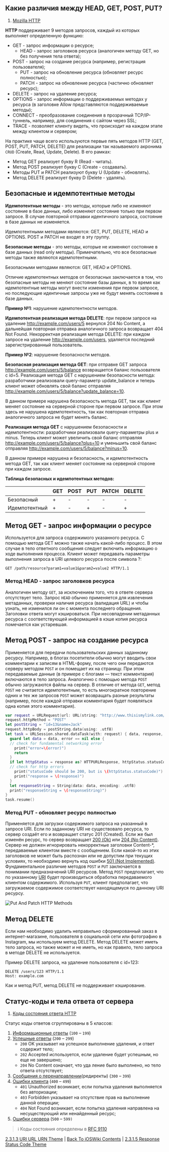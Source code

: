 ## Какие различия между HEAD, GET, POST, PUT?

1. [Mozilla HTTP](https://developer.mozilla.org/ru/docs/Web/HTTP)

**HTTP** поддерживает 9 методов запросов, каждый из которых выполняет определенную функцию:

* GET - запрос информации о ресурсе;
  * HEAD - запрос заголовков ресурса (аналогичен методу GET, но без получения тела ответа);
* POST - запрос на создание ресурса (например, регистрация пользователя);
  * PUT - запрос на обновление ресурса (обновляет ресурс полностью);
  * PATCH - запрос на обновление ресурса (частично обновляет ресурс);
* DELETE - запрос на удаление ресурса;
* OPTIONS - запрос информации о поддерживаемых методах у ресурса (в заголовке Allow представляются поддерживаемые методы);
* CONNECT - преобразование соединения в прозрачный TCP/IP-туннель, например, для соединения с сайтом через SSL;
* TRACE - позволяет клиенту видеть, что происходит на каждом этапе между клиентом и сервером;

На практике чаще всего используются первые пять методов HTTP (GET, POST, PUT, PATCH, DELETE) для реализации так называемого акронима `CRUD` (Create, Read, Update, Delete). В его рамках:

* Метод GET реализует букву R (Read - читать).
* Метод POST реализует букву C (Create - создавать).
* Методы PUT и PATCH реализуют букву U (Update - обновлять).
* Метод DELETE реализует букву D (Delete - удалять).

## Безопасные и идемпотентные методы

**Идемпотентные методы** - это методы, которые либо не изменяют состояние в базе данных, либо изменяют состояние только при первом запросе. В случае повторной отправки идентичного запроса, состояние в базе данных не изменяется.

Идемпотентными методами являются: GET, PUT, DELETE, HEAD и OPTIONS. POST и PATCH не входят в эту группу.

**Безопасные методы** - это методы, которые не изменяют состояние в базе данных (read only методы). Примечательно, что все безопасные методы также являются идемпотентными.

Безопасными методами являются: GET, HEAD и OPTIONS.

Отличие идемпотентных методов от безопасных заключается в том, что безопасные методы не меняют состояние базы данных, в то время как идемпотентные методы могут внести изменения при первом запросе, но последующие идентичные запросы уже не будут менять состояние в базе данных.

**Пример №1**: нарушение идемпотентности методов.

**Идемпотентная реализация метода DELETE**: при первом запросе на удаление http://example.com/users/5 вернулся 204 No Content, а дальнейшая повторная отправка аналогичного запроса возвращает 404 Not Found.
Некорректная реализация метода DELETE: при каждом запросе на удаление http://example.com/users, удаляется последний зарегистрированный пользователь.

**Пример №2**: нарушение безопасности методов.

**Безопасная реализация метода GET**: при отправке GET запроса http://example.com/users/5/balance возвращается баланс пользователя с id=5.
Реализация метода GET с нарушением безопасности метода: разработчики реализовали query-параметр update_balance и теперь клиент может обновлять свой баланс отправляя http://example.com/users/5/balance?update_balance=10. 

В данном примере нарушена безопасность метода GET, так как клиент меняет состояние на серверной стороне при первом запросе. При этом здесь не нарушена идемпотентность, так как повторная отправка аналогичного запроса не будет менять баланс.

**Реализация метода GET** с нарушением безопасности и идемпотентности: разработчики реализовали query-параметры plus  и minus. Теперь клиент может увеличить свой баланс отправляя http://example.com/users/5/balance?plus=10 и уменьшить свой баланс отправляя http://example.com/users/5/balance?minus=10.

В данном примере нарушена и безопасность, и идемпотентность метода GET, так как клиент меняет состояние на серверной стороне при каждом запросе.

**Таблица безопасных и идемпотентных методов:**

| | GET | POST | PUT | PATCH | DELETE |
| --- | --- | --- | --- | --- | --- |
| Безопасный | + | - | - | - | - |
| Идемпотентный | + | - | + | - | + |


## Метод GET -  запрос информации о ресурсе

Используется для запроса содержимого указанного ресурса. С помощью метода GET можно также начать какой-либо процесс. В этом случае в тело ответного сообщения следует включить информацию о ходе выполнения процесса. Клиент может передавать параметры выполнения запроса в URI целевого ресурса после символа ?:

```https
GET /path/resource?param1=value1&param2=value2 HTTP/1.1
```

### Метод HEAD - запрос заголовков ресурса

Аналогичен методу `GET`, за исключением того, что в ответе сервера отсутствует тело. Запрос `HEAD` обычно применяется для извлечения метаданных, проверки наличия ресурса (валидация URL) и чтобы узнать, не изменился ли он с момента последнего обращения. Заголовки ответа могут кэшироваться. При несовпадении метаданных ресурса с соответствующей информацией в кэше копия ресурса помечается как устаревшая.

## Метод POST - запрос на создание ресурса

Применяется для передачи пользовательских данных заданному ресурсу. Например, в блогах посетители обычно могут вводить свои комментарии к записям в HTML-форму, после чего они передаются серверу методом `POST` и он помещает их на страницу. При этом передаваемые данные (в примере с блогами — текст комментария) включаются в тело запроса. Аналогично с помощью метода `POST` обычно загружаются файлы на сервер. В отличие от метода `GET`, метод `POST` не считается идемпотентным, то есть многократное повторение одних и тех же запросов `POST` может возвращать разные результаты (например, после каждой отправки комментария будет появляться одна копия этого комментария).

```swift
var request = URLRequest(url: URL(string: "http://www.thisismylink.com/postName.php")!)
request.httpMethod = "POST"
let postString = "id=13&name=Jack"
request.httpBody = postString.data(using: .utf8)
let task = URLSession.shared.dataTask(with: request) { data, response, error in
  guard let data = data, error == nil else {                                                 
  // check for fundamental networking error
    print("error=\(error)")
    return
  }
  if let httpStatus = response as? HTTPURLResponse, httpStatus.statusCode != 200 {           
  // check for http errors
    print("statusCode should be 200, but is \(httpStatus.statusCode)")
    print("response = \(response)")
  }
  let responseString = String(data: data, encoding: .utf8)
  print("responseString = \(responseString)")
}
task.resume()
```

### Метод PUT - обновляет ресурс полностью

Применяется для загрузки содержимого запроса на указанный в запросе URI. Если по заданному URI не существовало ресурса, то сервер создаёт его и возвращает статус 201 (Created). Если же был изменён ресурс, то сервер возвращает [200 (Ok)](./2.3.1.5%20ResponseStatusCode.md) или [204 (No Content)](./2.3.1.5%20ResponseStatusCode.md). Сервер не должен игнорировать некорректные заголовки Content-*, передаваемые клиентом вместе с сообщением. Если какой-то из этих заголовков не может быть распознан или не допустим при текущих условиях, то необходимо вернуть код ошибки [501 (Not Implemented)](./2.3.1.5%20ResponseStatusCode.md). Фундаментальное различие методов `POST` и `PUT` заключается в понимании предназначений URI ресурсов. Метод `POST` предполагает, что по указанному [URI](./2.3.1.3%20URI\URL\URN.md) будет производиться обработка передаваемого клиентом содержимого. Используя `PUT`, клиент предполагает, что загружаемое содержимое соответствует находящемуся по данному URI ресурсу.

![Put And Patch HTTP Methods](https://github.com/eldaroid/pictures/blob/master/iOSWiki/ComputerScience/PutAndPatch.jpg?raw=true)

## Метод DELETE

Если нам необходимо удалить неправильно сформированный заказ в интернет-магазине, пользователя в социальной сети или фотографию в Instagram, мы используем метод DELETE. Метод DELETE может иметь тело запроса, но также может и не иметь, но как правило, тело запроса в методе DELETE не используется.

Пример DELETE запроса, на удаление пользователя с id=123:

```http
DELETE /users/123 HTTP/1.1
Host: example.com
```

Как и метод PUT, метод DELETE не поддерживает кэширование.

## Cтатус-коды и тела ответа от сервера

1. [Коды состояния ответа HTTP](https://developer.mozilla.org/ru/docs/Web/HTTP/Status)

Статус коды ответов сгруппированы в 5 классов:
1. [Информационные ответы](https://developer.mozilla.org/ru/docs/Web/HTTP/Status#информационные_ответы) (`100` – `199`)
2. [Успешные ответы](https://developer.mozilla.org/ru/docs/Web/HTTP/Status#успешные_ответы) (`200` – `299`)
    * `200` OK указывает на успешное выполнение удаления, и ответ содержит тело;
    * `202` Accepted используется, если удаление будет успешным, но еще не завершено;
    * `204` No Content означает, что уда ление было выполнено, но тело ответа отсутствует;
3. [Сообщения о перенаправлении](https://developer.mozilla.org/ru/docs/Web/HTTP/Status#сообщения_о_перенаправлении)(редиректы) (`300` – `399`)
4. [Ошибки клиента](https://developer.mozilla.org/ru/docs/Web/HTTP/Status#ошибки_клиента) (`400` – `499`)
    * `401` Unauthorized возникает, если попытка удаления выполняется без авторизации;
    * `403` Forbidden указывает на отсутствие прав на выполнение данной операции;
    * `404` Not Found возникает, если попытка удаления направлена на несуществующий или ненайденный ресурс;
5. [Ошибки сервера](https://developer.mozilla.org/ru/docs/Web/HTTP/Status#ошибки_сервера) (`500` – `599)`

> ℹ️  Коды состояния определены в [RFC 9110](https://httpwg.org/specs/rfc9110.html#overview.of.status.codes)



[2.3.1.3 URI URL URN Theme](./2.3.1.3%20URI\URL\URN.md) | [Back To iOSWiki Contents](https://github.com/eldaroid/iOSWiki) | [2.3.1.5 Response Status Code Theme](./2.3.1.5%20ResponseStatusCode.md)
